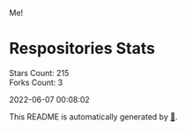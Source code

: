 Me!

# Respositories Stats
Stars Count: 215  
Forks Count: 3

2022-06-07 00:08:02  

This README is automatically generated by [🐰](https://github.com/rnitta/rnitta).
